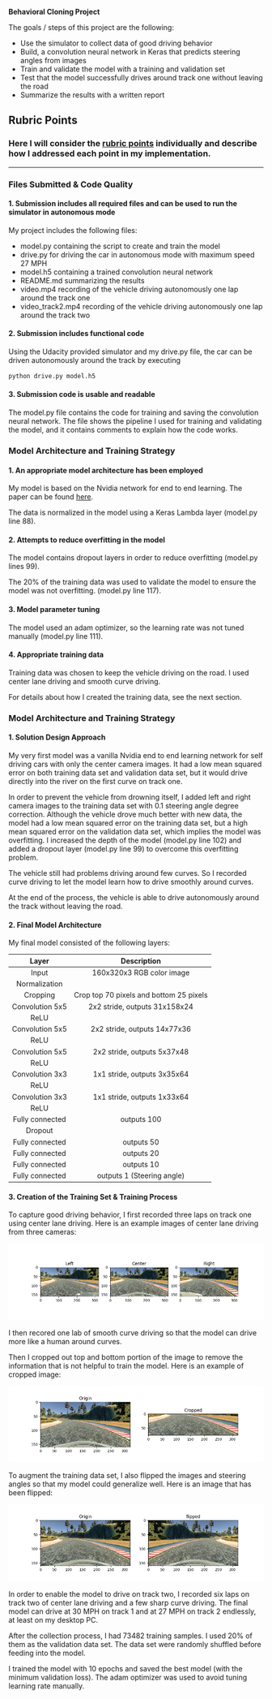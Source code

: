 **Behavioral Cloning Project**

The goals / steps of this project are the following:
* Use the simulator to collect data of good driving behavior
* Build, a convolution neural network in Keras that predicts steering angles from images
* Train and validate the model with a training and validation set
* Test that the model successfully drives around track one without leaving the road
* Summarize the results with a written report

[//]: # (Image References)

[image1]: ./images/cameras.png "Multiple Cameras"
[image2]: ./images/cropped.png "Cropped image"
[image3]: ./images/flipped.png "Flipped image"

## Rubric Points
### Here I will consider the [rubric points](https://review.udacity.com/#!/rubrics/432/view) individually and describe how I addressed each point in my implementation.  

---
### Files Submitted & Code Quality

#### 1. Submission includes all required files and can be used to run the simulator in autonomous mode

My project includes the following files:
* model.py containing the script to create and train the model
* drive.py for driving the car in autonomous mode with maximum speed 27 MPH
* model.h5 containing a trained convolution neural network 
* README.md summarizing the results
* video.mp4 recording of the vehicle driving autonomously one lap around the track one
* video_track2.mp4 recording of the vehicle driving autonomously one lap around the track two

#### 2. Submission includes functional code
Using the Udacity provided simulator and my drive.py file, the car can be driven autonomously around the track by executing 
```sh
python drive.py model.h5
```

#### 3. Submission code is usable and readable

The model.py file contains the code for training and saving the convolution neural network. The file shows the pipeline I used for training and validating the model, and it contains comments to explain how the code works.

### Model Architecture and Training Strategy

#### 1. An appropriate model architecture has been employed

My model is based on the Nvidia network for end to end learning. The paper can be found [here](https://arxiv.org/pdf/1604.07316.pdf).

The data is normalized in the model using a Keras Lambda layer (model.py line 88).

#### 2. Attempts to reduce overfitting in the model

The model contains dropout layers in order to reduce overfitting (model.py lines 99). 

The 20% of the training data was used to validate the model to ensure the model was not overfitting. (model.py line 117).

#### 3. Model parameter tuning

The model used an adam optimizer, so the learning rate was not tuned manually (model.py line 111).

#### 4. Appropriate training data

Training data was chosen to keep the vehicle driving on the road. I used center lane driving and smooth curve driving.

For details about how I created the training data, see the next section.

### Model Architecture and Training Strategy

#### 1. Solution Design Approach

My very first model was a vanilla Nvidia end to end learning network for self driving cars with only the center camera images. It had a low mean squared error on both training data set and validation data set, but it would drive directly into the river on the first curve on track one.

In order to prevent the vehicle from drowning itself, I added left and right camera images to the training data set with 0.1 steering angle degree correction. Although the vehicle drove much better with new data, the model had a low mean squared error on the training data set, but a high mean squared error on the validation data set, which implies the model was overfitting. I increased the depth of the model (model.py line 102) and added a dropout layer (model.py line 99) to overcome this overfitting problem.

The vehicle still had problems driving around few curves. So I recorded curve driving to let the model learn how to drive smoothly around curves.

At the end of the process, the vehicle is able to drive autonomously around the track without leaving the road.

#### 2. Final Model Architecture

My final model consisted of the following layers:

| Layer         		|     Description	        					| 
|:---------------------:|:---------------------------------------------:| 
| Input         		| 160x320x3 RGB color image   							| 
| Normalization     	|  	|
| Cropping     	| Crop top 70 pixels and bottom 25 pixels 	|
| Convolution 5x5				|	2x2 stride, outputs 31x158x24											|
| ReLU					|			
| Convolution 5x5				|	2x2 stride, outputs 14x77x36											|
| ReLU					|			
| Convolution 5x5				|	2x2 stride, outputs 5x37x48											|
| ReLU					|			
| Convolution 3x3				|	1x1 stride, outputs 3x35x64											|
| ReLU					|			
| Convolution 3x3				|	1x1 stride, outputs 1x33x64											|
| ReLU					|			
| Fully connected		| outputs 100        									|
| Dropout		|         									|
| Fully connected		| outputs 50        									|
| Fully connected		| outputs 20        									|
| Fully connected		| outputs 10        									|
| Fully connected		| outputs 1 (Steering angle)       									|

#### 3. Creation of the Training Set & Training Process

To capture good driving behavior, I first recorded three laps on track one using center lane driving. Here is an example images of center lane driving from three cameras:

![alt text][image1]

I then recored one lab of smooth curve driving so that the model can drive more like a human around curves.

Then I cropped out top and bottom portion of the image to remove the information that is not helpful to train the model. Here is an example of cropped image:

![alt text][image2]

To augment the training data set, I also flipped the images and steering angles so that my model could generalize well. Here is an image that has been flipped:

![alt_text][image3]

In order to enable the model to drive on track two, I recorded six laps on track two of center lane driving and a few sharp curve driving. The final model can drive at 30 MPH on track 1 and at 27 MPH on track 2 endlessly, at least on my desktop PC.

After the collection process, I had 73482 training samples. I used 20% of them as the validation data set. The data set were randomly shuffled before feeding into the model.

I trained the model with 10 epochs and saved the best model (with the minimum validation loss). The adam optimizer was used to avoid tuning learning rate manually.

